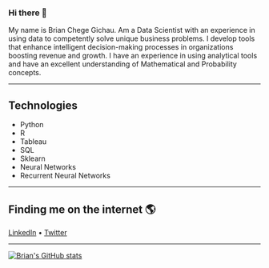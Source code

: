 ### Hi there 👋

My name is Brian Chege Gichau. Am a Data Scientist with an experience in using data to competently solve unique business problems. I develop tools that enhance intelligent decision-making processes in organizations boosting revenue and growth. I have an experience in using analytical tools and have an excellent understanding of Mathematical and Probability concepts. 

----
## Technologies 
* Python
* R
* Tableau
* SQL
* Sklearn
* Neural Networks
* Recurrent Neural Networks
----
## Finding me on the internet 🌎
[LinkedIn](https://www.linkedin.com/in/brianchege567/) • [Twitter](https://twitter.com/B_chege567) 

----
[![Brian's GitHub stats](https://github-readme-stats.vercel.app/api?username=BrianChegeGichau)](https://github.com/BrianChegeGichau/github-readme-stats)

<!--
**BrianChegeGichau/BrianChegeGichau** is a ✨ _special_ ✨ repository because its `README.md` (this file) appears on your GitHub profile.

Here are some ideas to get you started:

- 🔭 I’m currently working on ...
- 🌱 I’m currently learning ...
- 👯 I’m looking to collaborate on ...
- 🤔 I’m looking for help with ...
- 💬 Ask me about ...
- 📫 How to reach me: ...
- 😄 Pronouns: ...
- ⚡ Fun fact: ...
-->

